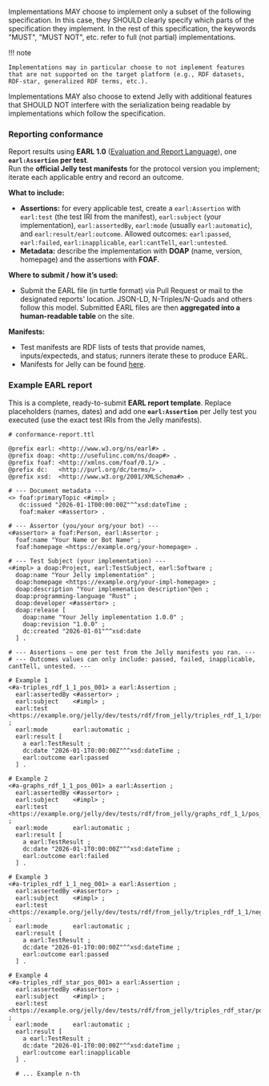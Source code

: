 Implementations MAY choose to implement only a subset of the following specification. In this case, they SHOULD clearly specify which parts of the specification they implement. In the rest of this specification, the keywords "MUST", "MUST NOT", etc. refer to full (not partial) implementations.

!!! note

    Implementations may in particular choose to not implement features that are not supported on the target platform (e.g., RDF datasets, RDF-star, generalized RDF terms, etc.).

Implementations MAY also choose to extend Jelly with additional features that SHOULD NOT interfere with the serialization being readable by implementations which follow the specification.

### Reporting conformance

Report results using **EARL 1.0** ([Evaluation and Report Language](https://www.w3.org/WAI/standards-guidelines/earl/)), one **`earl:Assertion` per test**.  
Run the **official Jelly test manifests** for the protocol version you implement; iterate each applicable entry and record an outcome.  

**What to include:**  
- **Assertions:** for every applicable test, create a `earl:Assertion` with `earl:test` (the test IRI from the manifest), `earl:subject` (your implementation), `earl:assertedBy`, `earl:mode` (usually `earl:automatic`), and `earl:result/earl:outcome`. Allowed outcomes: `earl:passed`, `earl:failed`, `earl:inapplicable`, `earl:cantTell`, `earl:untested`.    
- **Metadata:** describe the implementation with **DOAP** (name, version, homepage) and the assertions with **FOAF**.  

**Where to submit / how it’s used:**  
- Submit the EARL file (in turtle format) via Pull Request or mail to the designated reports' location. JSON-LD, N-Triples/N-Quads and others follow this model. Submitted EARL files are then **aggregated into a human-readable table** on the site.  

**Manifests:**  
- Test manifests are RDF lists of tests that provide names, inputs/expecteds, and status; runners iterate these to produce EARL. 
- Manifests for Jelly can be found [here](https://github.com/Jelly-RDF/jelly-protobuf/tree/main/test/rdf).

### Example EARL report

This is a complete, ready-to-submit **EARL report template**. Replace placeholders (names, dates) and add one **`earl:Assertion`** per Jelly test you executed (use the exact test IRIs from the Jelly manifests).  

```turtle
# conformance-report.ttl

@prefix earl: <http://www.w3.org/ns/earl#> .
@prefix doap: <http://usefulinc.com/ns/doap#> .
@prefix foaf: <http://xmlns.com/foaf/0.1/> .
@prefix dc:   <http://purl.org/dc/terms/> .
@prefix xsd:  <http://www.w3.org/2001/XMLSchema#> .

# --- Document metadata ---
<> foaf:primaryTopic <#impl> ;
   dc:issued "2026-01-1T00:00:00Z"^^xsd:dateTime ;
   foaf:maker <#assertor> .

# --- Assertor (you/your org/your bot) ---
<#assertor> a foaf:Person, earl:Assertor ;
  foaf:name "Your Name or Bot Name" ;
  foaf:homepage <https://example.org/your-homepage> .

# --- Test Subject (your implementation) ---
<#impl> a doap:Project, earl:TestSubject, earl:Software ;
  doap:name "Your Jelly implementation" ;
  doap:homepage <https://example.org/your-impl-homepage> ;
  doap:description "Your implemenation description"@en ;
  doap:programming-language "Rust" ;
  doap:developer <#assertor> ;
  doap:release [
    doap:name "Your Jelly implementation 1.0.0" ;
    doap:revision "1.0.0" ;
    dc:created "2026-01-01"^^xsd:date
  ] .

# --- Assertions — one per test from the Jelly manifests you ran. ---
# --- Outcomes values can only include: passed, failed, inapplicable, cantTell, untested. ---

# Example 1
<#a-triples_rdf_1_1_pos_001> a earl:Assertion ;
  earl:assertedBy <#assertor> ;
  earl:subject    <#impl> ;
  earl:test       <https://example.org/jelly/dev/tests/rdf/from_jelly/triples_rdf_1_1/pos_001> ;
  earl:mode       earl:automatic ;
  earl:result [
    a earl:TestResult ;
    dc:date "2026-01-1T0:00:00Z"^^xsd:dateTime ;
    earl:outcome earl:passed
  ] .

# Example 2
<#a-graphs_rdf_1_1_pos_001> a earl:Assertion ;
  earl:assertedBy <#assertor> ;
  earl:subject    <#impl> ;
  earl:test       <https://example.org/jelly/dev/tests/rdf/from_jelly/graphs_rdf_1_1/pos_001> ;
  earl:mode       earl:automatic ;
  earl:result [
    a earl:TestResult ;
    dc:date "2026-01-1T0:00:00Z"^^xsd:dateTime ;
    earl:outcome earl:failed
  ] .

# Example 3
<#a-triples_rdf_1_1_neg_001> a earl:Assertion ;
  earl:assertedBy <#assertor> ;
  earl:subject    <#impl> ;
  earl:test       <https://example.org/jelly/dev/tests/rdf/from_jelly/triples_rdf_1_1/neg_001> ;
  earl:mode       earl:automatic ;
  earl:result [
    a earl:TestResult ;
    dc:date "2026-01-1T0:00:00Z"^^xsd:dateTime ;
    earl:outcome earl:passed  
  ] .

# Example 4
<#a-triples_rdf_star_pos_001> a earl:Assertion ;
  earl:assertedBy <#assertor> ;
  earl:subject    <#impl> ;
  earl:test       <https://example.org/jelly/dev/tests/rdf/from_jelly/triples_rdf_star/pos_001> ;
  earl:mode       earl:automatic ;
  earl:result [
    a earl:TestResult ;
    dc:date "2026-01-1T0:00:00Z"^^xsd:dateTime ;
    earl:outcome earl:inapplicable
  ] .

  # ... Example n-th

```